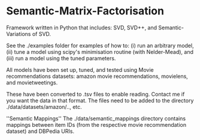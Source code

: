 # Semantic-Matrix-Factorisation

Framework written in Python that includes: SVD, SVD++, and Semantic-Variations of SVD.

See the ./examples folder for examples of how to: (i) run an arbitrary model, (ii) tune a model using scipy's minimisation routine (with Nelder-Mead), and (iii) run a model using the tuned parameters.

All models have been set up, tuned, and tested using Movie recommendations datasets: amazon movie recommendations, movielens, and movietweetings.

These have been converted to .tsv files to enable reading. Contact me if you want the data in that format. The files need to be added to the directory ./data/datasets/amazon/.., etc.

''Semantic Mappings''
The ./data/semantic_mappings directory contains mappings between item IDs (from the respective movie recommendation dataset) and DBPedia URIs.
